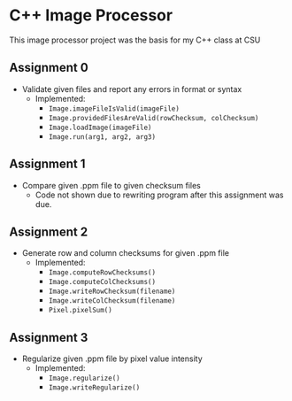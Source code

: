 # C++ Image Processor
This image processor project was the basis for my C++ class at CSU

## Assignment 0
- Validate given files and report any errors in format or syntax
    - Implemented:
        - `Image.imageFileIsValid(imageFile)`
        - `Image.providedFilesAreValid(rowChecksum, colChecksum)`
        - `Image.loadImage(imageFile)`
        - `Image.run(arg1, arg2, arg3)`

## Assignment 1
- Compare given .ppm file to given checksum files
    - Code not shown due to rewriting program after this assignment was due. 

## Assignment 2
- Generate row and column checksums for given .ppm file
    - Implemented:
        - `Image.computeRowChecksums()`
        - `Image.computeColChecksums()`
        - `Image.writeRowChecksum(filename)`
        - `Image.writeColChecksum(filename)`
        - `Pixel.pixelSum()`

## Assignment 3
- Regularize given .ppm file by pixel value intensity
    - Implemented:
        - `Image.regularize()`
        - `Image.writeRegularize()` 
          
